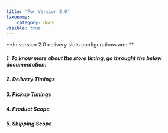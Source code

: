 ```yaml
---
title: 'For Version 2.0'
taxonomy:
    category: docs
visible: true
---
```


**In version 2.0 delivery slots configurations are:
**
##### 1. To know more about the store timing, go throught the below documentation: [](https://www.sellacious.com/documentation-v2#/learn/delivery%20slots/for-version-2-0/store-availability)
##### 2. Delivery Timings [](https://www.sellacious.com/learn/delivery%20slots/for-version-2-0/delivery-availability)
##### 3. Pickup Timings [](https://www.sellacious.com/learn/delivery%20slots/for-version-2-0/pickup-availability)
##### 4. Product Scope [](https://www.sellacious.com/learn/delivery%20slots/for-version-2-0/product-and-shipping-scope#product-scope)
##### 5. Shipping Scope [](https://www.sellacious.com/learn/delivery%20slots/for-version-2-0/product-and-shipping-scope#shipping-scope)

